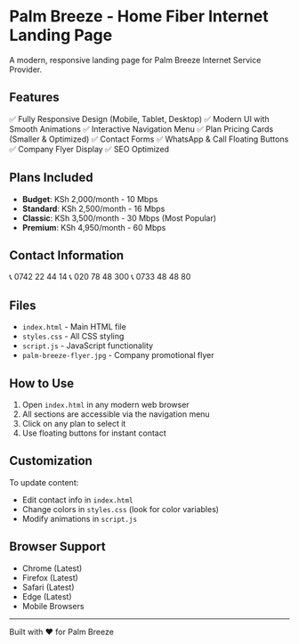 # Palm Breeze - Home Fiber Internet Landing Page

A modern, responsive landing page for Palm Breeze Internet Service Provider.

## Features

✅ Fully Responsive Design (Mobile, Tablet, Desktop)
✅ Modern UI with Smooth Animations
✅ Interactive Navigation Menu
✅ Plan Pricing Cards (Smaller & Optimized)
✅ Contact Forms
✅ WhatsApp & Call Floating Buttons
✅ Company Flyer Display
✅ SEO Optimized

## Plans Included

- **Budget**: KSh 2,000/month - 10 Mbps
- **Standard**: KSh 2,500/month - 16 Mbps  
- **Classic**: KSh 3,500/month - 30 Mbps (Most Popular)
- **Premium**: KSh 4,950/month - 60 Mbps

## Contact Information

📞 0742 22 44 14
📞 020 78 48 300
📞 0733 48 48 80

## Files

- `index.html` - Main HTML file
- `styles.css` - All CSS styling
- `script.js` - JavaScript functionality
- `palm-breeze-flyer.jpg` - Company promotional flyer

## How to Use

1. Open `index.html` in any modern web browser
2. All sections are accessible via the navigation menu
3. Click on any plan to select it
4. Use floating buttons for instant contact

## Customization

To update content:
- Edit contact info in `index.html`
- Change colors in `styles.css` (look for color variables)
- Modify animations in `script.js`

## Browser Support

- Chrome (Latest)
- Firefox (Latest)
- Safari (Latest)
- Edge (Latest)
- Mobile Browsers

---

Built with ❤️ for Palm Breeze
